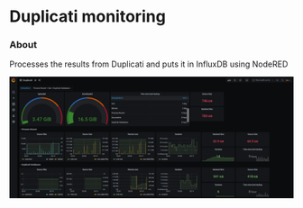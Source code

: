 Duplicati monitoring 
====================

### About

Processes the results from Duplicati and puts it in InfluxDB using NodeRED

![Screenshot](screenshot.png)
